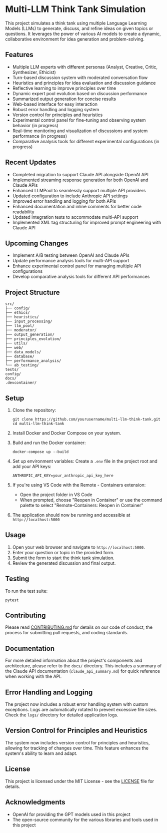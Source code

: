 # Multi-LLM Think Tank Simulation

This project simulates a think tank using multiple Language Learning Models (LLMs) to generate, discuss, and refine ideas on given topics or questions. It leverages the power of various AI models to create a dynamic, collaborative environment for idea generation and problem-solving.

## Features

- Multiple LLM experts with different personas (Analyst, Creative, Critic, Synthesizer, Ethicist)
- Turn-based discussion system with moderated conversation flow
- Heuristics and principles for idea evaluation and discussion guidance
- Reflective learning to improve principles over time
- Dynamic expert pool evolution based on discussion performance
- Summarized output generation for concise results
- Web-based interface for easy interaction
- Robust error handling and logging system
- Version control for principles and heuristics
- Experimental control panel for fine-tuning and observing system behavior (in progress)
- Real-time monitoring and visualization of discussions and system performance (in progress)
- Comparative analysis tools for different experimental configurations (in progress)

## Recent Updates

- Completed migration to support Claude API alongside OpenAI API
- Implemented streaming response generation for both OpenAI and Claude APIs
- Enhanced LLMPool to seamlessly support multiple API providers
- Updated configuration to include Anthropic API settings
- Improved error handling and logging for both APIs
- Enhanced documentation and inline comments for better code readability
- Updated integration tests to accommodate multi-API support
- Implemented XML tag structuring for improved prompt engineering with Claude API

## Upcoming Changes

- Implement A/B testing between OpenAI and Claude APIs
- Update performance analysis tools for multi-API support
- Enhance experimental control panel for managing multiple API configurations
- Develop comparative analysis tools for different API performances

## Project Structure

```
src/
├── config/
├── ethics/
├── heuristics/
├── input_processing/
├── llm_pool/
├── moderator/
├── output_generation/
├── principles_evolution/
├── utils/
├── web/
├── data_models/
├── database/
├── performance_analysis/
└── ab_testing/
tests/
config/
docs/
.devcontainer/
```

## Setup

1. Clone the repository:
   ```
   git clone https://github.com/yourusername/multi-llm-think-tank.git
   cd multi-llm-think-tank
   ```

2. Install Docker and Docker Compose on your system.

3. Build and run the Docker container:
   ```
   docker-compose up --build
   ```

4. Set up environment variables:
   Create a `.env` file in the project root and add your API keys:
   ```
   ANTHROPIC_API_KEY=your_anthropic_api_key_here
   ```

5. If you're using VS Code with the Remote - Containers extension:
   - Open the project folder in VS Code
   - When prompted, choose "Reopen in Container" or use the command palette to select "Remote-Containers: Reopen in Container"

6. The application should now be running and accessible at `http://localhost:5000`

## Usage

1. Open your web browser and navigate to `http://localhost:5000`.
2. Enter your question or topic in the provided form.
3. Submit the form to start the think tank simulation.
4. Review the generated discussion and final output.

## Testing

To run the test suite:

```
pytest
```

## Contributing

Please read [CONTRIBUTING.md](CONTRIBUTING.md) for details on our code of conduct, the process for submitting pull requests, and coding standards.

## Documentation

For more detailed information about the project's components and architecture, please refer to the `docs/` directory. This includes a summary of the Claude API documentation (`claude_api_summary.md`) for quick reference when working with the API.

## Error Handling and Logging

The project now includes a robust error handling system with custom exceptions. Logs are automatically rotated to prevent excessive file sizes. Check the `logs/` directory for detailed application logs.

## Version Control for Principles and Heuristics

The system now includes version control for principles and heuristics, allowing for tracking of changes over time. This feature enhances the system's ability to learn and adapt.

## License

This project is licensed under the MIT License - see the [LICENSE](LICENSE) file for details.

## Acknowledgments

- OpenAI for providing the GPT models used in this project
- The open-source community for the various libraries and tools used in this project
